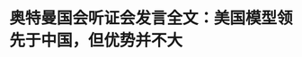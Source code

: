 <!DOCTYPE html>
<html lang="zh-CN">

<head>
    
<title>奥特曼国会听证会发言全文：美国模型领先于中国，但优势并不大_腾讯新闻</title>
<meta name="keywords" content="AI大模型,chatgpt,奥特曼,山姆·奥特曼,openai,美国,美国_科技,中国,美国_军事,听证会">
<meta name="description" content="划重点：       1、奥特曼认为AI将改变社会，推动新的工作岗位的诞生，并强调AI能够提升工作效率，创造更多价值。      2、奥特曼认为，尽管ChatGPT在某些场景下能提供更好的搜索体验，....">
<meta name="author" content="腾讯网">
<meta name="copyright" content="Copyright 1998 - 2025 Tencent. All Rights Reserved">
<meta property="og:type" content="news" />

<meta property="og:title" content="奥特曼国会听证会发言全文：美国模型领先于中国，但优势并不大_腾讯新闻" />
<meta property="og:description" content="划重点：       1、奥特曼认为AI将改变社会，推动新的工作岗位的诞生，并强调AI能够提升工作效率，创造更多价值。      2、奥特曼认为，尽管ChatGPT在某些场景下能提供更好的搜索体验，...." />
<meta property="og:url" content="https://news.qq.com/rain/a/20250510A03LOA00" />
<meta property="og:image" content="https://inews.gtimg.com/news_ls/OUSA6Dxed_VMwebzccggz5wsqMf6yg769koYv7qWyB9G8AA_640330/0" />
<meta property="article:author" content="腾讯科技" />
<meta property="article:published_time" content="2025-05-10 11:45:06" />
<meta property="category" content="tech" />

<meta name="baidu-site-verification" content="jJeIJ5X7pP" />
    <meta charset="utf-8" />
<meta http-equiv="X-UA-Compatible" content="IE=Edge" />
<meta name="viewport" content="width=device-width, initial-scale=1, shrink-to-fit=no" />
<link rel="dns-prefetch" href="mat1.gtimg.com">
<link rel="dns-prefetch" href="i.news.qq.com">
<link rel="shortcut icon" href="https://mat1.gtimg.com/qqcdn/qqindex2021/favicon.ico">
<script nomodule="true" src="https://mat1.gtimg.com/qqcdn/qqindex2021/common-static/20240515201444/core3-37-1.min.js"></script>
<script>
  try {
    if (!window.IntersectionObserver) {
      var observerScript = document.createElement('script');
      observerScript.src = "https://mat1.gtimg.com/qqcdn/qqindex2021/common-static/20241024141058/intersection-observer-polyfill.js";
      document.head.appendChild(observerScript);
    }
  } catch (error) {}
</script>

<script>
  try {
    if (!Element.prototype.scrollTo) {
      var scrollScript = document.createElement('script');
      scrollScript.src = "https://mat1.gtimg.com/qqcdn/qqindex2021/common-static/20241025153001/scroll-behavior-polyfill.js";
      document.head.appendChild(scrollScript);
    }
  } catch (error) {}
</script>
<script>
  try {
    if ('scrollRestoration' in window.history) {
      window.history.scrollRestoration = 'manual';
    }
    window.isPcClient = Boolean(window.electron) && (
      window.navigator.userAgent.indexOf('pc-client') > 0 ||
      window.navigator.userAgent.indexOf('TencentNews') > 0
    );
  } catch {}
</script>
<script>
  try {
    if (window.isPcClient) {
      var bodyStyle = document.createElement('style');
      bodyStyle.innerText = 'body{ zoom: 0.95 }';
      document.head.appendChild(bodyStyle);
    }
  } catch {}
</script>
<script>
  window.DATA = {"url":"https://view.inews.qq.com/a/20250510A03LOA00","article_id":"20250510A03LOA00","article_type":"0","title":"奥特曼国会听证会发言全文：美国模型领先于中国，但优势并不大","desc":"划重点：       1、奥特曼认为AI将改变社会，推动新的工作岗位的诞生，并强调AI能够提升工作效率，创造更多价值。      2、奥特曼认为，尽管ChatGPT在某些场景下能提供更好的搜索体验，....","iNewsRecommendLevel":1,"abstract":"划重点：       1、奥特曼认为AI将改变社会，推动新的工作岗位的诞生，并强调AI能够提升工作效率，创造更多价值。      2、奥特曼认为，尽管ChatGPT在某些场景下能提供更好的搜索体验，....","catalog1":"tech","ad_channel_sign":"tech","introduction":"","media":"腾讯科技","media_id":"5540552","pubtime":"2025-05-10 11:45:06","comment_id":"8410738311","political":0,"cmsId":"20250510A03LOA00","cms_id":"20250510A03LOA00","closeAllAd":0,"closeAllFavorite":false,"originContent":{"directory":{"ai_list":[{"desc":"奥特曼认为AI将改变社会并提升工作效率","link":"AIPOS_0"},{"desc":"谷歌仍是强大竞争者难以被取代","link":"AIPOS_1"},{"desc":"DeepSeek尚未威胁美国同类产品地位","link":"AIPOS_2"},{"desc":"支持“赢得扩散”而非“阻止扩散”","link":"AIPOS_3"},{"desc":"加强防护和公众教育应对AI滥用","link":"AIPOS_4"},{"desc":"支持设立统一联邦监管框架","link":"AIPOS_5"},{"desc":"需加速升级基础设施保持优势","link":"AIPOS_6"}],"enable":2,"list":null},"text":"\u003cdiv class=\"rich_media_content\"\u003e\u003cp\u003e\u003cstrong\u003e划重点：\u003c/strong\u003e\u003c/p\u003e\u003cdiv class=\"qqnews_sign_emphasis\"\u003e\u003col classname=\"ex-list\" data-ex-list=\"ol\" data-list-style-type=\"decimal\" style=\"--ol-list-style-type: decimal\"\u003e\u003cli\u003e\u003cp\u003e\u003c!--AIPOS_0--\u003e奥特曼认为AI将改变社会，推动新的工作岗位的诞生，并强调AI能够提升工作效率，创造更多价值。\u003c/p\u003e\u003c/li\u003e\u003cli\u003e\u003cp\u003e\u003c!--AIPOS_1--\u003e奥特曼认为，尽管ChatGPT在某些场景下能提供更好的搜索体验，但谷歌依然是强大的竞争者，拥有完善的基础设施和稳固的商业模式，难以被完全取代。\u003c/p\u003e\u003c/li\u003e\u003cli\u003e\u003cp\u003e\u003c!--AIPOS_2--\u003e奥特曼认为\u003c!--VERTICAL_CARD_BEGIN_0--\u003eDeepSeek\u003c!--VERTICAL_CARD_END_0--\u003e在AI领域的突破具有潜力，但目前尚未威胁到美国同类产品的主导地位。\u003c/p\u003e\u003c/li\u003e\u003cli\u003e\u003cp\u003e\u003c!--AIPOS_3--\u003e奥特曼支持“赢得扩散”的思维方式，而非“阻止扩散”，并认为应在全球范围内推动美国产品的广泛使用，同时确保关键技术仍在美国掌控。\u003c/p\u003e\u003c/li\u003e\u003cli\u003e\u003cp\u003e \u003c!--AIPOS_4--\u003e对于AI生成内容的滥用，奥特曼提出需要加强防护措施，并进行公众教育，让用户识别AI生成内容的风险。\u003c/p\u003e\u003c/li\u003e\u003cli\u003e\u003cp\u003e \u003c!--AIPOS_5--\u003e奥特曼支持设立一个统一的联邦监管框架，简化法规，确保AI开发者和部署者能够在公平竞争的环境中发展。\u003c/p\u003e\u003c/li\u003e\u003c/ol\u003e\u003c/div\u003e\u003cp\u003e \u003c!--IMG_0--\u003e\u003c/p\u003e\u003cp\u003e5月10日消息，当地时间周四，美国参议院下属商务委员会举行听证会，邀请了OpenAI首席执行官山姆·奥特曼等知名人工智能企业高管出席。\u003c/p\u003e\u003cp\u003e\u003c!--AIPOS_6--\u003e在回答参议员们的提问时，奥特曼表示，尽管目前美国在人工智能领域处于领先地位，但要保持对中国的技术优势，必须加速升级基础设施，并放宽人工智能芯片出口管制。\u003c/p\u003e\u003cp\u003e此次听证会召开之际，恰逢中国初创公司DeepSeek推出其性价比极高的人工智能模型V3，这震惊了业界，而华为也发布了先进的人工智能芯片。\u003c/p\u003e\u003cp\u003e\u003cstrong\u003e以下是奥特曼在听证会上的发言以及问答内容：\u003c/strong\u003e\u003c/p\u003e\u003cp\u003e\u003cstrong\u003e奥特曼的开场发言：\u003c/strong\u003e\u003c/p\u003e\u003cp\u003e大约两年前，我曾来过这里，那时ChatGPT刚刚发布，人们对这项技术充满好奇，但对于它将带来怎样的改变仍然不确定。如今，OpenAI已经取得了显著的进展。ChatGPT每周活跃用户超过5亿，SimilarWeb数据显示它已成为全球访问量排名第五的网站，发展速度惊人。\u003c/p\u003e\u003cp\u003e但最重要的突破体现在实际应用上：科学家们反馈称，ChatGPT帮助他们的工作效率提高了2-3倍，普通用户获得了前所未有的医疗咨询和学习体验。AI不再是遥不可及的未来幻想，而是真正改变了数亿人生活的现实工具。我们为能引领这场变革而感到自豪，并相信AI的影响力至少会与互联网革命相当，甚至可能更为深远。\u003c/p\u003e\u003cp\u003e为了实现这一愿景，基础设施投资至关重要。我认为，未来十年将是智能技术和能源发展的双重爆发期，我们必须确保美国在这两个领域继续保持领先。我最近参观了位于得克萨斯州阿比林的全球最大AI训练基地，看到建设进展令人振奋。我们需要更多类似的设施，来构建完整的AI产业链——从能源供应、芯片制造到数据中心建设，只有夯实这些基础，才能持续引领创新浪潮，并在这场技术革命中掌握主动权。\u003c/p\u003e\u003cp\u003e \u003c!--IMG_1--\u003e\u003c/p\u003e\u003cp\u003e\u003cstrong\u003e以下为问答环节：\u003c/strong\u003e\u003c/p\u003e\u003cp\u003e\u003cstrong\u003e问：\u003c/strong\u003e我们如何鼓励创新者在美国进行投资，确保我们赢得AI竞赛？\u003c/p\u003e\u003cp\u003e\u003cstrong\u003e奥特曼：\u003c/strong\u003e 我们在今年1月宣布了“星际之门”（Project Stargate）计划——这是一个总额高达5000亿美元的美国\u003c!--SECURE_LINK_BEGIN_0--\u003e基础设施\u003c!--SECURE_LINK_END_0--\u003e投资项目，目前已经顺利启动。我昨天刚刚访问了得克萨斯州阿比林，那是该项目的第一个建设地点，现场的情况令人振奋。我们需要更多这样的项目。\u003c/p\u003e\u003cp\u003e我们需要在整个供应链的建设方面确保有明确的方向，比如建设数据中心、获得电力许可等。我们希望将芯片制造、网络设备制造、服务器机架制造等产业带回美国本土。\u003c/p\u003e\u003cp\u003e我认为，世界各地都希望在美国进行投资，确实也有大量的全球资本正在流向美国，支持相关领域的建设。同时，我们也希望其他国家能够使用我们的技术、我们的模型，融入我们的技术生态，围绕美国技术进行合作与扩展——这点至关重要。\u003c/p\u003e\u003cp\u003e此外，我们还需要确保全球顶尖的研究人员能够顺利来到美国工作，并且顺利实现这一目标。\u003c/p\u003e\u003cp\u003e另外，我们还需要确保像\u003c!--SECURE_LINK_BEGIN_1--\u003eOpenAI\u003c!--SECURE_LINK_END_1--\u003e这样的公司在法律上有明确的运营框架。当然，规则是必要的，我们确实需要设置一些保护措施，毕竟这是项深远影响的技术。但我们也必须保持全球竞争力，必须有能力进行模型训练，明确我们如何提供服务、遵守哪些规则，这些“规则”必须清晰明确。\u003c/p\u003e\u003cp\u003e我认为，我们应该借鉴互联网发展时期的监管方式，那种方式极大地促进了美国的繁荣。我们现在需要再次复制那样的成功。\u003c/p\u003e\u003cp\u003e\u003cstrong\u003e问：\u003c/strong\u003e我想你应该也不希望自己的孩子最好的朋友是个AI机器人吧，那么我们该如何保护儿童？\u003c/p\u003e\u003cp\u003e\u003cstrong\u003e奥特曼：\u003c/strong\u003e我们试图从上一代技术的发展中吸取教训。人类的进步往往是这样的：犯错，然后在下一次做得更好。我们在内部常说的一句话是，我们希望把成年用户当作成年人来看待，给予他们更大的使用自由和灵活性。但对于儿童，就必须有更高层次的保护。这意味着有些服务功能可能无法满足他们的需求。\u003c/p\u003e\u003cp\u003e目前，这项技术仍处于早期阶段，有时人们会说：“你们的规则太严格了。”但问题是，我们现在还无法做到完美地区分用户的年龄。如果我们能够明确区分谁是成年人、谁是儿童，那我们就可以对成年人放宽限制，而对儿童实行更严格的规则。\u003c/p\u003e\u003cp\u003e\u003cstrong\u003e问：\u003c/strong\u003e在这场AI竞赛中，美国和中国谁更领先？如果答案是美国，那么中国与我们的差距有多大？我们又该如何确保这个领先地位仍然属于美国、并最终由美国赢得这场竞赛？\u003c/p\u003e\u003cp\u003e\u003cstrong\u003e奥特曼： \u003c/strong\u003e我们认为，目前美国的模型——包括我们OpenAI、谷歌以及其他公司的模型——是世界上最先进的。但我们领先的幅度其实并不大，很难精确衡量时间上的领先程度。\u003c/p\u003e\u003cp\u003e我认为，要想继续保持这一领先地位，以及与之而来的全球影响力，还有全世界使用美国技术产品与服务所带来的各种巨大利益，就需要我们继续做好几件关键的事情，包括赢得基础设施建设的竞争，实施合理但不会拖慢进度的监管政策，以及继续保持我们在全球独一无二的创新和创业精神。这些其实并不是什么高深的事情，只要我们继续坚持那些长久以来奏效的方法，不犯低级错误，就能守住这场竞赛的主动权。\u003c!--MID_AD_0--\u003e\u003c!--EOP_0--\u003e\u003c/p\u003e\u003c!--MID_ARTICLE_AD_0--\u003e\u003c!--PARAGRAPH_0--\u003e\u003cp\u003e\u003cstrong\u003e问：\u003c/strong\u003e如果美国走上类似欧盟的道路，建立一个过于严格的审批监管过程，这对赢得AI竞争会有多大危害？\u003c/p\u003e\u003cp\u003e\u003cstrong\u003e奥特曼： \u003c/strong\u003e我认为这将是灾难性的。更具体地说，AI系统的成功依赖三个关键要素：计算能力——所有我们讨论的基础设施；算法——我们在这方面做的研究；以及数据。如果缺少其中任何一个，我们就无法在AI模型的构建上取得成功。\u003c/p\u003e\u003cp\u003e美国在全球\u003c!--SECURE_LINK_BEGIN_2--\u003e人工智能\u003c!--SECURE_LINK_END_2--\u003e领域的影响力来源于拥有世界上最受欢迎的技术，世界各地的人们都在使用iPhone、谷歌和微软的产品，我们的影响力正是通过这些产品体现出来的。我们不希望这种影响力停止。\u003c/p\u003e\u003cp\u003e因此，任何在这些领域制约我们的制度都可能导致失败。如果我们设立了关于数据训练的规则，而这些规则与全球其他地方的竞争力相差太远，那么局面可能会崩溃。如果我们无法建设所需的基础设施，尤其是如果我们无法在本国制造芯片，规则将会失败。如果我们无法制造出市场上人们真正想要的产品，其他没有受到同样约束的公司就会占据市场，生产出更好的产品。因此，我对过早设定标准感到担忧。\u003c/p\u003e\u003cp\u003e我完全同意业内某些专家的立场，一旦行业确定了应有的标准，政府部门将其采纳并使其更加正式是完全可以的。但我认为，行业正迅速朝着找出正确协议和标准的方向发展，我们需要有空间进行创新并快速行动。\u003c/p\u003e\u003cp\u003e\u003cstrong\u003e问：\u003c/strong\u003e你是说目前自我监管已经足够了吗？\u003c/p\u003e\u003cp\u003e\u003cstrong\u003e奥特曼： \u003c/strong\u003e不，我认为适当的监管是必要的。但随着对现实运作机制的深入了解，我越发担忧监管过度可能引发的严重后果。但人们想要使用的产品通常是安全的。比如，当你坐飞机时，你通常不会亲自去做安全检查，你希望能够信任这架飞机是经过严格检查的，虽然现在可能不太适合用飞机作为例子，但我想表达的是，你基本上是希望能信任这些系统。\u003c/p\u003e\u003cp\u003e\u003cstrong\u003e问：\u003c/strong\u003e谈到政府服务，我想请你描述AI如何解决那些我们已习以为常的痛点。在我看来，公众对政府最大的不满源于数据壁垒，明明存在却无法获取的信息。\u003c/p\u003e\u003cp\u003e\u003cstrong\u003e奥特曼： \u003c/strong\u003e我可以想象这样一个未来：美国政府提供一项由人工智能驱动的服务平台，使人们能够非常轻松地使用所有政府服务。你可以获得优质的医疗、教育服务。你口袋里就有一个AI助手，如果你遇到健康问题，它可以立刻给出答案；如果你需要申诉某个政府流程、报税，或者其他事务，只需一键即可完成。你的AI助手与美国政府服务完全整合，让生活变得简单。\u003c/p\u003e\u003cp\u003e\u003cstrong\u003e问：\u003c/strong\u003eDeepSeek等中国开源模型可能会对发展中经济体中AI应用开发者产生巨大吸引力。那么，美国在开源或闭源AI模型中的领导地位究竟有多重要？\u003c/p\u003e\u003cp\u003e\u003cstrong\u003e奥特曼： \u003c/strong\u003e我认为在两者中都保持领导地位非常重要。我们意识到，OpenAI 在这方面可以做得更多。因此，我们将在今年夏天发布一个我们认为领先的开源模型。我们希望开发者基于美国的技术栈进行开发。至于闭源模型，目前全球很多地方都在使用我们的技术，以及我们同行公司的技术。我认为我们在这方面的表现还不错。\u003c/p\u003e\u003cp\u003e\u003cstrong\u003e问：\u003c/strong\u003e联邦政策如何进一步支持在美国本土发展 AI 生态系统？\u003c/p\u003e\u003cp\u003e\u003cstrong\u003e奥特曼：\u003c/strong\u003e 其中一个非常关键的问题是能源。能源对未来发展的重要性怎么强调都不为过。最终，芯片和网络设备将由机器人制造，效率会越来越高，成本越来越低。但电子就是电子，AI的智能成本最终将趋近于能源成本，其发展规模将受限于能源供给。就美国的长期战略投资而言，我想不出比能源更重要的领域了。当然，芯片等基础设施也很重要，但能源才是根本所在。\u003c/p\u003e\u003cp\u003e\u003cstrong\u003e问：\u003c/strong\u003e如果其他国家在美国技术栈的基础设施层面上建立系统，这是否就更有可能让他们的消费者最终使用我们的产品和应用？ \u003c/p\u003e\u003cp\u003e\u003cstrong\u003e奥特曼：\u003c/strong\u003e 这确实会让他们更有可能使用我们的产品，但我还想补充一点：如果某国使用的是我们不信任的技术栈来训练模型，我们完全无法预料它会做出什么样的事情，也无法知道可能存在什么样的后门，或者会出现什么样的数据污染问题。我认为，AI 技术栈将越来越成为一个从芯片到终端产品联合设计的完整系统，中间有许多层级。试图将这些部分拆分开并不可行，也不应当成为目标。\u003c/p\u003e\u003cp\u003e我们需要认识到，美国之所以能够在全球产生巨大影响力，很大程度上是因为像 iPhone 这样的设备和谷歌这样的搜索引擎，成为全球用户最喜爱的选择。我们可能谈得较少的是，人们使用美国开发的芯片和基础设施，其实对我们来说并不亚于终端产品的意义。我们应该致力于让尽可能多的国家和地区采用完整的美国技术栈。\u003c/p\u003e\u003cp\u003e\u003cstrong\u003e问：\u003c/strong\u003e当我们谈到对模型的投资以及构建等方面时，我们在 AI 应用和工具的开发上做得怎么样？这些产品并不只是基础模型，而是能够真正嵌入人们日常生活的工具。你觉得我们是否投入了足够的精力？\u003c/p\u003e\u003cp\u003e\u003cstrong\u003e奥特曼：\u003c/strong\u003e ChatGPT 是目前全球范围内最被广泛采用的 AI 服务，不仅在美国，在全球也是遥遥领先。我们为此感到自豪，也将持续努力推进。还有很多其他美国公司也在构建极具影响力的产品与服务，这些服务同样正在被全球广泛采用。这正是美国最擅长的事情。\u003c/p\u003e\u003cp\u003e\u003cstrong\u003e问：\u003c/strong\u003e人们常常将美国和欧洲的监管环境进行对比。那么，在欧洲到底出现了哪些问题，我们可以从中吸取什么教训？\u003c/p\u003e\u003cp\u003e\u003cstrong\u003e奥特曼： \u003c/strong\u003e以产品发布为例，每当推出新功能或重大模型更新时，我们内部已经形成一个小笑话——我们会说，“这是一个非常棒的新产品，但在欧盟以及其他部分国家无法使用”，因为他们的审批流程非常冗长。即便完全安全可靠的产品，在某些监管体制下也无法提供服务。如果你想在这个新世界中保持竞争力，而你所在的国家用户总是比其他国家晚几个月才能使用新技术，那对用户来说就是一种损失。\u003c/p\u003e\u003cp\u003e\u003cstrong\u003e问：\u003c/strong\u003e你提到了 AI 技术栈未来可能变得更加垂直整合，那么这会如何发展？因为目前的普遍估计是，在大语言模型方面，中国可能落后两到六个月；但在芯片方面，我们的领先优势可能有几年之久。如果我们正朝着垂直整合的方向发展，这是否会扩大美国的领先优势？还是会反而使中国更容易追赶？\u003c/p\u003e\u003cp\u003e\u003cstrong\u003e奥特曼： \u003c/strong\u003e我认为有很多因素可以增强美国的领先地位。全世界都会制造出优秀的芯片，也会训练出优秀的模型，但如果美国公司能在最终产品层面胜出，并且从真实用户将这些产品用于日常生活中最困难的任务中获取正反馈，并据此持续改进，那么这种优势是特别的，仅靠做好芯片和模型是无法轻易赶超的。这需要在芯片、算法、基础设施和数据等全要素持续发力。当前美国正通过这种复合增长效应建立独特优势。\u003c/p\u003e\u003cp\u003e\u003cstrong\u003e问：\u003c/strong\u003e像“星际之门”这样的项目也带来了挑战，其中之一是对能源的需求。如何保护普通用户不被影响？\u003c/p\u003e\u003cp\u003e\u003cstrong\u003e奥特曼： \u003c/strong\u003e我认为最好的方式就是增加供应，建立更多的发电能力。如果你能让建设新的发电项目在合理利润下变得容易，市场自然会去做。这不仅不会因为 AI 的负载而推高电价，反而有可能降低整体电价。我们已经多次强调能源对 AI 的重要性，但能源对生活质量的提升同样至关重要。\u003c/p\u003e\u003cp\u003e历史上，每当能源成本下降，生活质量也会随之提高。因此，降低能源成本的意义非常重大。从短期来看，这可能意味着更多天然气的使用，虽然在某些场景下太阳能也能提供帮助。从中期来看，我希望能够依赖先进核能——包括裂变和聚变技术。总之，能源和 AI 是两场同步的革命，一个负责产生新想法，另一个则让这些想法在现实世界中得以实现。它们都是推动繁荣的“限制因素”，因此我们应该大力增加能源供给。\u003c!--MID_AD_1--\u003e\u003c!--EOP_1--\u003e\u003c/p\u003e\u003c!--MID_ARTICLE_AD_1--\u003e\u003c!--PARAGRAPH_1--\u003e\u003cp\u003e\u003cstrong\u003e问: \u003c/strong\u003e你们决定申请成为公益公司（PBC），做出这个决定的原因是什么？有哪些考虑因素影响了转型的时机？\u003c/p\u003e\u003cp\u003e\u003cstrong\u003e奥特曼： \u003c/strong\u003e我认为这件事在媒体上有很多误解，所以在这里澄清是个很好的机会。我们从来没有计划将非营利组织转变成其他形式，非营利组织始终会保持其非营利性质。而且我们从一开始就计划设立一个 PBC。关于是否是 PBC 董事会会以某种方式控制非营利组织，或者我们资本结构如何运作，一直有很多讨论，其中大部分在媒体上是误解的。\u003c/p\u003e\u003cp\u003e我们的计划始终是拥有一个强大的非营利组织，我们希望我们的非营利组织有朝一日能够成为全球资源最丰富的非营利组织之一，同时拥有一个具有相同使命的 PBC，使我们能够筹集所需的资金，提供人们希望使用的高质量、高可用性的工具和服务，同时仍然坚持我们的使命。\u003c/p\u003e\u003cp\u003e我们与许多利益相关者、律师和监管机构进行了大量富有成效的讨论，来确定最佳的实施方式，虽然这花费的时间比我们预期的要长，但现在我们有了一个提案，大家对此表示非常兴奋，我们正在努力推进。\u003c/p\u003e\u003cp\u003e\u003cstrong\u003e问：\u003c/strong\u003e你认为我们如何能在保护隐私的同时，让消费者对自己数据的使用有更多控制，同时又不影响AI系统的效用？\u003c/p\u003e\u003cp\u003e\u003cstrong\u003e奥特曼： \u003c/strong\u003e我们在公司内部已经建立了很多标准的隐私控制措施，但有一个新领域我希望引起关注——人们现在与AI系统分享的信息，比过去任何技术都要多得多。AI的最大效用来自于它们能够根据个人数据提供高度个性化的服务。虽然这是一种积极的现象，但AI能够如此深入地了解用户的生活，带来了新的隐私挑战。我们需要找到一种平衡，既能保障隐私，又能保持AI的高效个性化。我认为，如何在确保隐私的同时让AI系统保持效用，如何确保不同系统之间只共享必要的信息，而非个人隐私，将成为未来AI发展的一个重要议题。我相信这是一个值得深入思考并采取行动的领域。\u003c!--MID_AD_2--\u003e\u003c!--EOP_2--\u003e\u003c/p\u003e\u003c!--MID_ARTICLE_AD_2--\u003e\u003c!--PARAGRAPH_2--\u003e\u003cp\u003e\u003cstrong\u003e问：\u003c/strong\u003e在美国如果采用一个拼凑的监管框架，可能会给我们的竞争力带来什么样的影响？\u003c/p\u003e\u003cp\u003e\u003cstrong\u003e奥特曼：\u003c/strong\u003e 我认为情况会非常糟糕。很难想象我们如何应对50个不同的监管框架。许多州已经提出了数十个不同的法案，其中一些可能会通过。这将拖慢我们的进展，而在这个时刻，没人希望我们放慢脚步。我们需要一个统一的联邦框架，既简洁又易于理解，让我们能够以这个时代所需的速度前进。如果每个州都有不同的做法，这将变得非常繁重，并且会大大削弱我们做必要事情的能力。\u003c/p\u003e\u003cp\u003e\u003cstrong\u003e问：\u003c/strong\u003e你认为美国政府需要提供哪些关键支持，帮助我们保持在AI领域的领先地位？\u003c/p\u003e\u003cp\u003e\u003cstrong\u003e奥特曼： \u003c/strong\u003e我们之前讨论过基础设施的问题，但我认为我们不能低估这方面的重要性。能够在美国拥有完整的供应链或尽可能多的部分，至关重要。以往的技术革命也与基础设施和供应链相关，但AI所需的资源规模是前所未有的。\u003c/p\u003e\u003cp\u003e像我们在美国做的“星际之门”项目，像将芯片制造（尤其是芯片设计）带回美国，快速办理许可等，这些项目都非常重要。如果我们没有做到这一点，我认为我们做的其他任何事情都无法帮助我们保持竞争力。\u003c/p\u003e\u003cp\u003e在模型创建方面，我们需要确保在训练能力方面有明确的政策，确保我们能在全球范围内公平竞争。此外，能够将全球最优秀的人才吸引到美国，尤其是吸引更多国际顶尖的研究人员，来这里改进模型，也同样重要。这些是确保我们保持AI领先地位的关键做法。\u003c/p\u003e\u003cp\u003e\u003cstrong\u003e问：\u003c/strong\u003e你提到有70%的工作岗位可能会被人工智能淘汰，并且你也意识到这可能带来的社会动荡。你认为行业领导者如何帮助减轻失业问题？\u003c/p\u003e\u003cp\u003e\u003cstrong\u003e奥特曼： \u003c/strong\u003e我认为这次的技术革命与以往不同，最大的区别在于它的发展速度。技术革命已经改变了就业和经济很多年，虽然一些工作消失了，但新的工作也在不断创造，许多工作变得更加高效，人们也能做更多的事情，创造更多的价值。我相信，随着时间的推移，社会可以适应这些变化。然而，这次变化的速度可能会比我们预期的更快。\u003c/p\u003e\u003cp\u003e最重要的事情之一就是尽早将工具交到人们手中。我们有一个原则叫做“迭代式部署”，希望人们能够逐步适应技术发展。从我们发布第一个产品到现在，已经有近五年时间，社会与技术共同进化，让强大的工具能够帮助更多人探索新的工作方式，创造新的价值，这是我们可以做的最好的事情。 \u003c/p\u003e\u003cp\u003e我们希望能够达到一个阶段，人工智能不仅不会取代工作，反而能够提升工作效率，让人们做一些以前无法想象的事情。就像100年前，某些工作是当时无法想象的。今天，程序员的工作发生了巨大变化，编写和交付代码的效率大大提高了，这并不意味着程序员失去了工作，而是他们的工作方式变得更高效。因此，我认为AI不仅是一个挑战，也是一个让生产力大幅提升的机会。\u003c/p\u003e\u003cp\u003e\u003cstrong\u003e问：\u003c/strong\u003e有些人对AI感到担忧，比如有人提到“奇点”，你能谈谈自己的看法吗？\u003c/p\u003e\u003cp\u003e\u003cstrong\u003e奥特曼： \u003c/strong\u003e我对技术进步的速度感到非常兴奋，同时也保持谨慎。我认为我们目前对这一进程的理解还远远不够，我个人对它的未来走向也感到迷茫。然而，我相信这可能是人类历史上最重大的一次技术革命之一，我很荣幸能够参与其中，并且对未来充满好奇。我们的世界将发生巨大的变化，尽管如此，我相信人类有着惊人的适应能力，许多现在看起来不可能的事情，会很快变成“新常态”。我们将学会利用这些工具来完成以前无法想象的任务。\u003c!--MID_AD_3--\u003e\u003c!--EOP_3--\u003e\u003c/p\u003e\u003c!--MID_ARTICLE_AD_3--\u003e\u003c!--PARAGRAPH_3--\u003e\u003cp\u003e这些工具的能力将远超我们的理解。有些人把这一转变称作“奇点”，也有称其为“加速时刻”或“爆发点”。无论名称如何，这标志着人类历史进入了一个新的时代。我认为我们能生活在这个时代是非常令人兴奋的，我们有机会将其转变成一件美好的事。但我们必须以谦卑和谨慎的态度来面对。\u003c/p\u003e\u003cp\u003e\u003cstrong\u003e问：\u003c/strong\u003e你如何看待AI技术被滥用的问题？\u003c/p\u003e\u003cp\u003e\u003cstrong\u003e奥特曼： \u003c/strong\u003e我们可以从多个角度来应对这个问题：一方面是生成内容的AI本身，另一方面是发布这些内容的平台，此外，还有内容删除机制，以及如何进行公众教育和建立系统性的防御机制。毫无疑问，这种滥用情况是不可避免的。我认为，开放源代码和开源模型总体来说是好事，我们应该继续推动它们，但这也意味着未来会有大量的“野生”模型存在，可以被用于不当的目的。\u003c/p\u003e\u003cp\u003e我们可以设立更多的防护措施，这一点非常重要。但我同样认为，公众教育同样至关重要。每次新技术到来时，总会伴随新的骗局。越早让人们意识到这一点，进行相关讨论和警觉性提升，效果就越好。\u003c/p\u003e\u003cp\u003e随着人们对AI生成内容的认识逐渐提升，他们也会在认知中建立起某种防御机制。然而，这仍然是一个很大的挑战。比如，如果你接到一个电话，听起来完全像是你认识的人，甚至是一个紧急寻求帮助的情境，或者看到一段深具情感色彩的视频，这些内容可能会深深触动我们。因此，我们不仅需要技术上的防范，更需要在社会层面建立起韧性，因为这种情况在未来肯定会出现。\u003c/p\u003e\u003cp\u003e\u003cstrong\u003e问：\u003c/strong\u003e你认为 ChatGPT 最让你感到惊讶的用途是什么？有哪些应用让你意想不到？\u003c/p\u003e\u003cp\u003e\u003cstrong\u003e奥特曼： \u003c/strong\u003e人们每天用 ChatGPT 数十亿次，使用方式非常有创意。对我个人而言，我最近刚迎来了一个新生儿，ChatGPT真的是完全改变了我照顾婴儿的方式。我实在不明白以前的人在没有 ChatGPT 的情况下怎么照顾婴儿的。它对我来说就像是救命稻草，提供了大量的建议和帮助，这让我非常惊讶。\u003c/p\u003e\u003cp\u003e\u003cstrong\u003e问：\u003c/strong\u003eChatGPT 是否会取代谷歌成为主流搜索引擎？\u003c/p\u003e\u003cp\u003e\u003cstrong\u003e奥特曼： \u003c/strong\u003e可能不会。尽管在某些场景下，像 ChatGPT 这样的服务可以提供更好的搜索体验，但谷歌依然是一个强大的竞争者，拥有庞大的 AI 团队、坚实的基础设施和稳固的商业模式。谷歌正在积极将 AI 技术整合到搜索引擎中，并已经取得了显著进展。因此，我认为它仍然在搜索引擎领域占据主导地位。\u003c/p\u003e\u003cp\u003e\u003cstrong\u003e问：\u003c/strong\u003e你如何看待DeepSeek的技术突破以及它在全球 AI 竞争格局中的意义？\u003c/p\u003e\u003cp\u003e\u003cstrong\u003e奥特曼：\u003c/strong\u003e DeepSeek 的出现并不算是重大事件，但它确实在某些方面表现出色。首先，它发布了一个质量不错的开源大模型；其次，它推出了一款消费级 AI 应用，这款应用一度超越 ChatGPT，成为全球下载量最高的 AI 应用。未来，像 DeepSeek 这样的公司会继续发布更强大的开源模型，预计将对 AI 领域产生更大的影响。然而，目前来看，DeepSeek 或其他非美国公司尚未威胁到 ChatGPT 或美国产品在全球的主导地位，真正的竞争威胁还未出现。\u003c!--MID_AD_4--\u003e\u003c!--EOP_4--\u003e\u003c/p\u003e\u003c!--MID_ARTICLE_AD_4--\u003e\u003c!--PARAGRAPH_4--\u003e\u003cp\u003e\u003cstrong\u003e问：\u003c/strong\u003e如果要制定新的规则来取代拜登时期推出的《AI扩散规则》，你们认为应该是什么样的？\u003c/p\u003e\u003cp\u003e\u003cstrong\u003e奥特曼：\u003c/strong\u003e 我同意设立一些限制，但我认为我们的思维应该是“赢得扩散”而不是“阻止扩散”，这个方向是对的。这并不意味着没有防护措施。OpenAI 的计划仍然是将最先进的模型训练和核心研究保留在美国，并在美国建设最强大的数据中心。不过，我们确实希望与全球合作伙伴共同建设推理中心。\u003c/p\u003e\u003cp\u003e我认为这种全球合作会带来好处，关键是影响力来自全球用户采用美国产品与服务。从技术链的上游到下游，这种影响力是显而易见的。比如，他们使用的是 ChatGPT，而不是 DeepSeek；他们使用美国的芯片、美国的数据中心技术以及微软提供的服务。但同时，最关键的部分——模型的创建工作，依然应该保留在美国。\u003c/p\u003e\u003cp\u003e\u003cstrong\u003e问：\u003c/strong\u003e你是否支持一个为期十年的“学习期”，在此期间美国各州不得出台全面的人工智能法规？或者，是否支持某种形式的联邦优先权，以为人工智能的开发者和部署者创造一个公平竞争的环境？\u003c/p\u003e\u003cp\u003e\u003cstrong\u003e奥特曼： \u003c/strong\u003e我不太确定“十年学习期”具体意味着什么，但我认为，如果能够有一个统一的联邦层面监管框架，强调轻度监管并为所有参与者提供公平竞争的环境，那将是非常好的事情。（文/腾讯科技特约编译 金鹿）\u003c/p\u003e\u003cdiv powered-by=\"qqnews_ex-editor\"\u003e\u003c/div\u003e\u003cstyle\u003e.rich_media_content{--news-tabel-th-night-color: #444444;--news-font-day-color: #333;--news-font-night-color: #d9d9d9;--news-bottom-distance: 22px}.rich_media_content p:not([data-exeditor-arbitrary-box=image-box]){letter-spacing:.5px;line-height:30px;margin-bottom:var(--news-bottom-distance);word-wrap:break-word}.rich_media_content{color:var(--news-font-day-color);font-size:18px}@media(prefers-color-scheme:dark){body:not([data-weui-theme=light]):not([dark-mode-disable=true]) .rich_media_content p:not([data-exeditor-arbitrary-box=image-box]){letter-spacing:.5px;line-height:30px;margin-bottom:var(--news-bottom-distance);word-wrap:break-word}body:not([data-weui-theme=light]):not([dark-mode-disable=true]) .rich_media_content{color:var(--news-font-night-color)}}.data_color_scheme_dark .rich_media_content p:not([data-exeditor-arbitrary-box=image-box]){letter-spacing:.5px;line-height:30px;margin-bottom:var(--news-bottom-distance);word-wrap:break-word}.data_color_scheme_dark .rich_media_content{color:var(--news-font-night-color)}.data_color_scheme_dark .rich_media_content{font-size:18px}.rich_media_content p[data-exeditor-arbitrary-box=image-box]{margin-bottom:11px}.rich_media_content\u003ediv:not(.qnt-video),.rich_media_content\u003esection{margin-bottom:var(--news-bottom-distance)}.rich_media_content hr{margin-bottom:var(--news-bottom-distance)}.rich_media_content .link_list{margin:0;margin-top:20px;min-height:0!important}.rich_media_content blockquote{background:#f9f9f9;border-left:6px solid #ccc;margin:1.5em 10px;padding:.5em 10px}.rich_media_content blockquote p{margin-bottom:0!important}.data_color_scheme_dark .rich_media_content blockquote{background:#323232}@media(prefers-color-scheme:dark){body:not([data-weui-theme=light]):not([dark-mode-disable=true]) .rich_media_content blockquote{background:#323232}}.rich_media_content ol[data-ex-list]{--ol-start: 1;--ol-list-style-type: decimal;list-style-type:none;counter-reset:olCounter calc(var(--ol-start,1) - 1);position:relative}.rich_media_content ol[data-ex-list]\u003eli\u003e:first-child::before{content:counter(olCounter,var(--ol-list-style-type)) '. ';counter-increment:olCounter;font-variant-numeric:tabular-nums;display:inline-block}.rich_media_content ul[data-ex-list]{--ul-list-style-type: circle;list-style-type:none;position:relative}.rich_media_content ul[data-ex-list].nonUnicode-list-style-type\u003eli\u003e:first-child::before{content:var(--ul-list-style-type) ' ';font-variant-numeric:tabular-nums;display:inline-block;transform:scale(0.5)}.rich_media_content ul[data-ex-list].unicode-list-style-type\u003eli\u003e:first-child::before{content:var(--ul-list-style-type) ' ';font-variant-numeric:tabular-nums;display:inline-block;transform:scale(0.8)}.rich_media_content ol:not([data-ex-list]){padding-left:revert}.rich_media_content ul:not([data-ex-list]){padding-left:revert}.rich_media_content table{display:table;border-collapse:collapse;margin-bottom:var(--news-bottom-distance)}.rich_media_content table th,.rich_media_content table td{word-wrap:break-word;border:1px solid #ddd;white-space:nowrap;padding:2px 5px}.rich_media_content table th{font-weight:700;background-color:#f0f0f0;text-align:left}.rich_media_content table p{margin-bottom:0!important}.data_color_scheme_dark .rich_media_content table th{background:var(--news-tabel-th-night-color)}@media(prefers-color-scheme:dark){body:not([data-weui-theme=light]):not([dark-mode-disable=true]) .rich_media_content table th{background:var(--news-tabel-th-night-color)}}.rich_media_content .qqnews_image_desc,.rich_media_content p[type=om-image-desc]{line-height:20px!important;text-align:center!important;font-size:14px!important;color:#666!important}.rich_media_content div[data-exeditor-arbitrary-box=wrap]:not([data-exeditor-arbitrary-box-special-style]){max-width:100%}.rich_media_content .qqnews-content{--wmfont: 0;--wmcolor: transparent;font-size:var(--wmfont);color:var(--wmcolor);line-height:var(--wmfont)!important;margin-bottom:var(--wmfont)!important}.rich_media_content .qqnews_sign_emphasis{background:#f7f7f7}.rich_media_content .qqnews_sign_emphasis ol{word-wrap:break-word;border:none;color:#5c5c5c;line-height:28px;list-style:none;margin:14px 0 6px;padding:16px 15px 4px}.rich_media_content .qqnews_sign_emphasis p{margin-bottom:12px!important}.rich_media_content .qqnews_sign_emphasis ol\u003eli\u003ep{padding-left:30px}.rich_media_content .qqnews_sign_emphasis ol\u003eli{list-style:none}.rich_media_content .qqnews_sign_emphasis ol\u003eli\u003ep:first-child::before{margin-left:-30px;content:counter(olCounter,decimal) ''!important;counter-increment:olCounter!important;font-variant-numeric:tabular-nums!important;background:#37f;border-radius:2px;color:#fff;font-size:15px;font-style:normal;text-align:center;line-height:18px;width:18px;height:18px;margin-right:12px;position:relative;top:-1px}.data_color_scheme_dark .rich_media_content .qqnews_sign_emphasis{background:#262626}.data_color_scheme_dark .rich_media_content .qqnews_sign_emphasis ol\u003eli\u003ep{color:#a9a9a9}@media(prefers-color-scheme:dark){body:not([data-weui-theme=light]):not([dark-mode-disable=true]) .rich_media_content .qqnews_sign_emphasis{background:#262626}body:not([data-weui-theme=light]):not([dark-mode-disable=true]) .rich_media_content .qqnews_sign_emphasis ol\u003eli\u003ep{color:#a9a9a9}}.rich_media_content h1,.rich_media_content h2,.rich_media_content h3,.rich_media_content h4,.rich_media_content h5,.rich_media_content h6{margin-bottom:var(--news-bottom-distance);font-weight:700}.rich_media_content h1{font-size:20px}.rich_media_content h2,.rich_media_content h3{font-size:19px}.rich_media_content h4,.rich_media_content h5,.rich_media_content h6{font-size:18px}.rich_media_content li:empty{display:none}.rich_media_content ul,.rich_media_content ol{margin-bottom:var(--news-bottom-distance)}.rich_media_content div\u003ep:only-child{margin-bottom:0!important}.rich_media_content .cms-cke-widget-title-wrap p{margin-bottom:0!important}\u003c/style\u003e\u003c/div\u003e","version":"v2"},"originAttribute":{"IMG_0":{"bigOrigUrl":"https://inews.gtimg.com/news_bt/OqWQ-Jf7_x8h_WudJULpyikt-2jtMf21BkDwu88s2yse4AA/0","compressUrl":"https://inews.gtimg.com/news_bt/OqWQ-Jf7_x8h_WudJULpyikt-2jtMf21BkDwu88s2yse4AA/641","desc":"","fullPic":"1","height":344,"imgurl0":"https://inews.gtimg.com/news_bt/OqWQ-Jf7_x8h_WudJULpyikt-2jtMf21BkDwu88s2yse4AA/0","imgurl1000":"https://inews.gtimg.com/news_bt/OqWQ-Jf7_x8h_WudJULpyikt-2jtMf21BkDwu88s2yse4AA/1000","islong":0,"origUrl":"https://inews.gtimg.com/news_bt/OqWQ-Jf7_x8h_WudJULpyikt-2jtMf21BkDwu88s2yse4AA/641","size":453,"style":"display: inline-block; max-width: 100%; width: 1049px","thumb":"https://inews.gtimg.com/news_bt/OqWQ-Jf7_x8h_WudJULpyikt-2jtMf21BkDwu88s2yse4AA_181x181s/0","url":"https://inews.gtimg.com/news_bt/OqWQ-Jf7_x8h_WudJULpyikt-2jtMf21BkDwu88s2yse4AA/641","width":641},"IMG_1":{"bigOrigUrl":"https://inews.gtimg.com/news_bt/OjnBzRrA7BxFWkGSS3gcV14zS2AglswMSC_dLFuCZB9QsAA/0","compressUrl":"https://inews.gtimg.com/news_bt/OjnBzRrA7BxFWkGSS3gcV14zS2AglswMSC_dLFuCZB9QsAA/641","desc":"","fullPic":"1","height":370,"imgurl0":"https://inews.gtimg.com/news_bt/OjnBzRrA7BxFWkGSS3gcV14zS2AglswMSC_dLFuCZB9QsAA/0","imgurl1000":"https://inews.gtimg.com/news_bt/OjnBzRrA7BxFWkGSS3gcV14zS2AglswMSC_dLFuCZB9QsAA/1000","islong":0,"origUrl":"https://inews.gtimg.com/news_bt/OjnBzRrA7BxFWkGSS3gcV14zS2AglswMSC_dLFuCZB9QsAA/641","size":462,"style":"display: inline-block; max-width: 100%; width: 1013px","thumb":"https://inews.gtimg.com/news_bt/OjnBzRrA7BxFWkGSS3gcV14zS2AglswMSC_dLFuCZB9QsAA_181x181s/0","url":"https://inews.gtimg.com/news_bt/OjnBzRrA7BxFWkGSS3gcV14zS2AglswMSC_dLFuCZB9QsAA/641","width":641},"VERTICAL_CARD_BEGIN_0":{"a_version":"21_android_7.4.57","desc":"DeepSeek","detail_url":"qqnews://article_9528?act=ai_chat\u0026vertical_card_type=ai\u0026vertical_card_desc=DeepSeek\u0026a_version=21_android_7.4.57\u0026i_version=11.0_qqnews_7.4.70","i_version":"11.0_qqnews_7.4.70","previous_context":"诞生，并强调AI能够提升工作效率，创造更多价值。奥特曼认为，尽管ChatGPT在某些场景下能提供更好的搜索体验，但谷歌依然是强大的竞争者，拥有完善的基础设施和稳固的商业模式，难以被完全取代。奥特曼认为","subsequent_context":"在AI领域的突破具有潜力，但目前尚未威胁到美国同类产品的主导地位。奥特曼支持“赢得扩散”的思维方式，而非“阻止扩散”，并认为应在全球范围内推动美国产品的广泛使用，同时确保关键技术仍在美国掌控。 对于A","type":"ai","url":"qqnews://article_9528?act=ai_chat\u0026vertical_card_type=ai\u0026vertical_card_desc=DeepSeek\u0026jumpinfo=%7B%22scene%22%3A%22algo_scribe_words%22%2C%22sentence%22%3A%22DeepSeek%22%2C%22sentenceContext%22%3A%22%E8%AF%9E%E7%94%9F%EF%BC%8C%E5%B9%B6%E5%BC%BA%E8%B0%83AI%E8%83%BD%E5%A4%9F%E6%8F%90%E5%8D%87%E5%B7%A5%E4%BD%9C%E6%95%88%E7%8E%87%EF%BC%8C%E5%88%9B%E9%80%A0%E6%9B%B4%E5%A4%9A%E4%BB%B7%E5%80%BC%E3%80%82%E5%A5%A5%E7%89%B9%E6%9B%BC%E8%AE%A4%E4%B8%BA%EF%BC%8C%E5%B0%BD%E7%AE%A1ChatGPT%E5%9C%A8%E6%9F%90%E4%BA%9B%E5%9C%BA%E6%99%AF%E4%B8%8B%E8%83%BD%E6%8F%90%E4%BE%9B%E6%9B%B4%E5%A5%BD%E7%9A%84%E6%90%9C%E7%B4%A2%E4%BD%93%E9%AA%8C%EF%BC%8C%E4%BD%86%E8%B0%B7%E6%AD%8C%E4%BE%9D%E7%84%B6%E6%98%AF%E5%BC%BA%E5%A4%A7%E7%9A%84%E7%AB%9E%E4%BA%89%E8%80%85%EF%BC%8C%E6%8B%A5%E6%9C%89%E5%AE%8C%E5%96%84%E7%9A%84%E5%9F%BA%E7%A1%80%E8%AE%BE%E6%96%BD%E5%92%8C%E7%A8%B3%E5%9B%BA%E7%9A%84%E5%95%86%E4%B8%9A%E6%A8%A1%E5%BC%8F%EF%BC%8C%E9%9A%BE%E4%BB%A5%E8%A2%AB%E5%AE%8C%E5%85%A8%E5%8F%96%E4%BB%A3%E3%80%82%E5%A5%A5%E7%89%B9%E6%9B%BC%E8%AE%A4%E4%B8%BA%7BDeepSeek%7D%E5%9C%A8AI%E9%A2%86%E5%9F%9F%E7%9A%84%E7%AA%81%E7%A0%B4%E5%85%B7%E6%9C%89%E6%BD%9C%E5%8A%9B%EF%BC%8C%E4%BD%86%E7%9B%AE%E5%89%8D%E5%B0%9A%E6%9C%AA%E5%A8%81%E8%83%81%E5%88%B0%E7%BE%8E%E5%9B%BD%E5%90%8C%E7%B1%BB%E4%BA%A7%E5%93%81%E7%9A%84%E4%B8%BB%E5%AF%BC%E5%9C%B0%E4%BD%8D%E3%80%82%E5%A5%A5%E7%89%B9%E6%9B%BC%E6%94%AF%E6%8C%81%E2%80%9C%E8%B5%A2%E5%BE%97%E6%89%A9%E6%95%A3%E2%80%9D%E7%9A%84%E6%80%9D%E7%BB%B4%E6%96%B9%E5%BC%8F%EF%BC%8C%E8%80%8C%E9%9D%9E%E2%80%9C%E9%98%BB%E6%AD%A2%E6%89%A9%E6%95%A3%E2%80%9D%EF%BC%8C%E5%B9%B6%E8%AE%A4%E4%B8%BA%E5%BA%94%E5%9C%A8%E5%85%A8%E7%90%83%E8%8C%83%E5%9B%B4%E5%86%85%E6%8E%A8%E5%8A%A8%E7%BE%8E%E5%9B%BD%E4%BA%A7%E5%93%81%E7%9A%84%E5%B9%BF%E6%B3%9B%E4%BD%BF%E7%94%A8%EF%BC%8C%E5%90%8C%E6%97%B6%E7%A1%AE%E4%BF%9D%E5%85%B3%E9%94%AE%E6%8A%80%E6%9C%AF%E4%BB%8D%E5%9C%A8%E7%BE%8E%E5%9B%BD%E6%8E%8C%E6%8E%A7%E3%80%82+%E5%AF%B9%E4%BA%8EA%22%2C%22source%22%3A%22article_sharepage_scribewords%22%7D","urls":{"qqcom":{"pc_url":"qqnews://article_9528?act=ai_chat\u0026vertical_card_type=ai\u0026vertical_card_desc=DeepSeek\u0026jumpinfo=%7B%22scene%22%3A%22algo_scribe_words%22%2C%22sentence%22%3A%22DeepSeek%22%2C%22sentenceContext%22%3A%22%E8%AF%9E%E7%94%9F%EF%BC%8C%E5%B9%B6%E5%BC%BA%E8%B0%83AI%E8%83%BD%E5%A4%9F%E6%8F%90%E5%8D%87%E5%B7%A5%E4%BD%9C%E6%95%88%E7%8E%87%EF%BC%8C%E5%88%9B%E9%80%A0%E6%9B%B4%E5%A4%9A%E4%BB%B7%E5%80%BC%E3%80%82%E5%A5%A5%E7%89%B9%E6%9B%BC%E8%AE%A4%E4%B8%BA%EF%BC%8C%E5%B0%BD%E7%AE%A1ChatGPT%E5%9C%A8%E6%9F%90%E4%BA%9B%E5%9C%BA%E6%99%AF%E4%B8%8B%E8%83%BD%E6%8F%90%E4%BE%9B%E6%9B%B4%E5%A5%BD%E7%9A%84%E6%90%9C%E7%B4%A2%E4%BD%93%E9%AA%8C%EF%BC%8C%E4%BD%86%E8%B0%B7%E6%AD%8C%E4%BE%9D%E7%84%B6%E6%98%AF%E5%BC%BA%E5%A4%A7%E7%9A%84%E7%AB%9E%E4%BA%89%E8%80%85%EF%BC%8C%E6%8B%A5%E6%9C%89%E5%AE%8C%E5%96%84%E7%9A%84%E5%9F%BA%E7%A1%80%E8%AE%BE%E6%96%BD%E5%92%8C%E7%A8%B3%E5%9B%BA%E7%9A%84%E5%95%86%E4%B8%9A%E6%A8%A1%E5%BC%8F%EF%BC%8C%E9%9A%BE%E4%BB%A5%E8%A2%AB%E5%AE%8C%E5%85%A8%E5%8F%96%E4%BB%A3%E3%80%82%E5%A5%A5%E7%89%B9%E6%9B%BC%E8%AE%A4%E4%B8%BA%7BDeepSeek%7D%E5%9C%A8AI%E9%A2%86%E5%9F%9F%E7%9A%84%E7%AA%81%E7%A0%B4%E5%85%B7%E6%9C%89%E6%BD%9C%E5%8A%9B%EF%BC%8C%E4%BD%86%E7%9B%AE%E5%89%8D%E5%B0%9A%E6%9C%AA%E5%A8%81%E8%83%81%E5%88%B0%E7%BE%8E%E5%9B%BD%E5%90%8C%E7%B1%BB%E4%BA%A7%E5%93%81%E7%9A%84%E4%B8%BB%E5%AF%BC%E5%9C%B0%E4%BD%8D%E3%80%82%E5%A5%A5%E7%89%B9%E6%9B%BC%E6%94%AF%E6%8C%81%E2%80%9C%E8%B5%A2%E5%BE%97%E6%89%A9%E6%95%A3%E2%80%9D%E7%9A%84%E6%80%9D%E7%BB%B4%E6%96%B9%E5%BC%8F%EF%BC%8C%E8%80%8C%E9%9D%9E%E2%80%9C%E9%98%BB%E6%AD%A2%E6%89%A9%E6%95%A3%E2%80%9D%EF%BC%8C%E5%B9%B6%E8%AE%A4%E4%B8%BA%E5%BA%94%E5%9C%A8%E5%85%A8%E7%90%83%E8%8C%83%E5%9B%B4%E5%86%85%E6%8E%A8%E5%8A%A8%E7%BE%8E%E5%9B%BD%E4%BA%A7%E5%93%81%E7%9A%84%E5%B9%BF%E6%B3%9B%E4%BD%BF%E7%94%A8%EF%BC%8C%E5%90%8C%E6%97%B6%E7%A1%AE%E4%BF%9D%E5%85%B3%E9%94%AE%E6%8A%80%E6%9C%AF%E4%BB%8D%E5%9C%A8%E7%BE%8E%E5%9B%BD%E6%8E%8C%E6%8E%A7%E3%80%82+%E5%AF%B9%E4%BA%8EA%22%2C%22source%22%3A%22article_sharepage_scribewords%22%7D"},"web":{"h5_url":"qqnews://article_9528?act=ai_chat\u0026vertical_card_type=ai\u0026vertical_card_desc=DeepSeek\u0026jumpinfo=%7B%22scene%22%3A%22algo_scribe_words%22%2C%22sentence%22%3A%22DeepSeek%22%2C%22sentenceContext%22%3A%22%E8%AF%9E%E7%94%9F%EF%BC%8C%E5%B9%B6%E5%BC%BA%E8%B0%83AI%E8%83%BD%E5%A4%9F%E6%8F%90%E5%8D%87%E5%B7%A5%E4%BD%9C%E6%95%88%E7%8E%87%EF%BC%8C%E5%88%9B%E9%80%A0%E6%9B%B4%E5%A4%9A%E4%BB%B7%E5%80%BC%E3%80%82%E5%A5%A5%E7%89%B9%E6%9B%BC%E8%AE%A4%E4%B8%BA%EF%BC%8C%E5%B0%BD%E7%AE%A1ChatGPT%E5%9C%A8%E6%9F%90%E4%BA%9B%E5%9C%BA%E6%99%AF%E4%B8%8B%E8%83%BD%E6%8F%90%E4%BE%9B%E6%9B%B4%E5%A5%BD%E7%9A%84%E6%90%9C%E7%B4%A2%E4%BD%93%E9%AA%8C%EF%BC%8C%E4%BD%86%E8%B0%B7%E6%AD%8C%E4%BE%9D%E7%84%B6%E6%98%AF%E5%BC%BA%E5%A4%A7%E7%9A%84%E7%AB%9E%E4%BA%89%E8%80%85%EF%BC%8C%E6%8B%A5%E6%9C%89%E5%AE%8C%E5%96%84%E7%9A%84%E5%9F%BA%E7%A1%80%E8%AE%BE%E6%96%BD%E5%92%8C%E7%A8%B3%E5%9B%BA%E7%9A%84%E5%95%86%E4%B8%9A%E6%A8%A1%E5%BC%8F%EF%BC%8C%E9%9A%BE%E4%BB%A5%E8%A2%AB%E5%AE%8C%E5%85%A8%E5%8F%96%E4%BB%A3%E3%80%82%E5%A5%A5%E7%89%B9%E6%9B%BC%E8%AE%A4%E4%B8%BA%7BDeepSeek%7D%E5%9C%A8AI%E9%A2%86%E5%9F%9F%E7%9A%84%E7%AA%81%E7%A0%B4%E5%85%B7%E6%9C%89%E6%BD%9C%E5%8A%9B%EF%BC%8C%E4%BD%86%E7%9B%AE%E5%89%8D%E5%B0%9A%E6%9C%AA%E5%A8%81%E8%83%81%E5%88%B0%E7%BE%8E%E5%9B%BD%E5%90%8C%E7%B1%BB%E4%BA%A7%E5%93%81%E7%9A%84%E4%B8%BB%E5%AF%BC%E5%9C%B0%E4%BD%8D%E3%80%82%E5%A5%A5%E7%89%B9%E6%9B%BC%E6%94%AF%E6%8C%81%E2%80%9C%E8%B5%A2%E5%BE%97%E6%89%A9%E6%95%A3%E2%80%9D%E7%9A%84%E6%80%9D%E7%BB%B4%E6%96%B9%E5%BC%8F%EF%BC%8C%E8%80%8C%E9%9D%9E%E2%80%9C%E9%98%BB%E6%AD%A2%E6%89%A9%E6%95%A3%E2%80%9D%EF%BC%8C%E5%B9%B6%E8%AE%A4%E4%B8%BA%E5%BA%94%E5%9C%A8%E5%85%A8%E7%90%83%E8%8C%83%E5%9B%B4%E5%86%85%E6%8E%A8%E5%8A%A8%E7%BE%8E%E5%9B%BD%E4%BA%A7%E5%93%81%E7%9A%84%E5%B9%BF%E6%B3%9B%E4%BD%BF%E7%94%A8%EF%BC%8C%E5%90%8C%E6%97%B6%E7%A1%AE%E4%BF%9D%E5%85%B3%E9%94%AE%E6%8A%80%E6%9C%AF%E4%BB%8D%E5%9C%A8%E7%BE%8E%E5%9B%BD%E6%8E%8C%E6%8E%A7%E3%80%82+%E5%AF%B9%E4%BA%8EA%22%2C%22source%22%3A%22article_sharepage_scribewords%22%7D"}}},"VERTICAL_CARD_END_0":{"show_type":"6"}},"selfDeclare":{},"userAddress":"北京","card":{"chlid":"5540552","chlname":"腾讯科技","desc":"腾讯新闻旗下腾讯科技官方账号，在这里读懂科技！","icon":"http://inews.gtimg.com/newsapp_ls/0/14332262234_200200/0","msgEntry":1,"uin":"ec62f28de666888ab91bdc47fb314e166d","update_frequency":"0","vip_desc":"腾讯新闻科技频道官方账号","vip_icon_night":"https://inews.gtimg.com/newsapp_bt/0/1128171011183_4151/0","vip_place":"left","vip_type":"20006","vip_icon":"https://inews.gtimg.com/newsapp_bt/0/1128164013310_1586/0","vip_type_new":"20006","suid":"8QMZ3XxU64wZuTw=","liveInfo":{"roomID":"1440119508","roomStatus":"2","cms_id":"RLV2025032100431100","article_type":"102"},"cpLevel":1},"interationCount":{"like":0,"collect":1,"share":1},"payment_info":{"is_free_to_read":0,"need_pay":0,"pay_type":"","text_free_percent":0},"article_is_pay":false,"payment_column_info_v1":{"is_column_pay":false,"read_count_all":0},"tag_info_item":null,"contentWordsNum":8036,"extraProperty":{"FeedbackDetailDisableInsert":0,"zanSkinType":""},"relateWelfare":{},"aiSwitch":true,"isOversize":false,"videoArr":[]};
</script>
<script>
  window.channelInfo = {"channelConfig":{"channelNav":[{"_auto_id":"1","active_alien_img":"","alien_img":"","channel_id":"news_news_home","is_local":"0","link":"https://www.qq.com","name_cn":"首页","name_en":"home"},{"_auto_id":"2","active_alien_img":"","alien_img":"","channel_id":"news_news_top","is_local":"0","link":"","name_cn":"要闻","name_en":"news"},{"_auto_id":"4","active_alien_img":"","alien_img":"","channel_id":"news_news_bj","is_local":"1","link":"","name_cn":"北京","name_en":"bj"},{"_auto_id":"5","active_alien_img":"","alien_img":"","channel_id":"news_news_finance","is_local":"0","link":"","name_cn":"财经","name_en":"finance"},{"_auto_id":"6","active_alien_img":"","alien_img":"","channel_id":"news_news_tech","is_local":"0","link":"","name_cn":"科技","name_en":"tech"},{"_auto_id":"7","active_alien_img":"","alien_img":"","channel_id":"tv","is_local":"0","link":"https://v.qq.com/channel/tv/?ptag=qqnews","name_cn":"电视剧","name_en":"tv"},{"_auto_id":"8","active_alien_img":"","alien_img":"","channel_id":"news_news_qa","is_local":"0","link":"","name_cn":"热问","name_en":"qa"},{"_auto_id":"9","active_alien_img":"","alien_img":"","channel_id":"news_news_ent","is_local":"0","link":"","name_cn":"娱乐","name_en":"ent"},{"_auto_id":"10","active_alien_img":"","alien_img":"","channel_id":"variety","is_local":"0","link":"https://v.qq.com/channel/variety/?ptag=qqnews","name_cn":"综艺","name_en":"variety"},{"_auto_id":"11","active_alien_img":"","alien_img":"","channel_id":"news_news_sports","is_local":"0","link":"","name_cn":"体育","name_en":"sports"},{"_auto_id":"13","active_alien_img":"","alien_img":"","channel_id":"news_news_nba","is_local":"0","link":"","name_cn":"NBA","name_en":"nba"},{"_auto_id":"14","active_alien_img":"","alien_img":"","channel_id":"news_news_world","is_local":"0","link":"","name_cn":"国际","name_en":"world"},{"_auto_id":"15","active_alien_img":"","alien_img":"","channel_id":"news_news_mil","is_local":"0","link":"","name_cn":"军事","name_en":"milite"},{"_auto_id":"16","active_alien_img":"","alien_img":"","channel_id":"news_news_auto","is_local":"0","link":"","name_cn":"汽车","name_en":"auto"},{"_auto_id":"17","active_alien_img":"","alien_img":"","channel_id":"news_news_house","is_local":"0","link":"","name_cn":"房产","name_en":"house"},{"_auto_id":"18","active_alien_img":"","alien_img":"","channel_id":"news_news_edu","is_local":"0","link":"","name_cn":"教育","name_en":"edu"},{"_auto_id":"19","active_alien_img":"","alien_img":"","channel_id":"news_news_antip","is_local":"0","link":"","name_cn":"健康","name_en":"health"},{"_auto_id":"20","active_alien_img":"","alien_img":"","channel_id":"news_news_video","is_local":"0","link":"","name_cn":"视频","name_en":"video"},{"_auto_id":"21","active_alien_img":"","alien_img":"","channel_id":"news_news_game","is_local":"0","link":"","name_cn":"游戏","name_en":"games"},{"_auto_id":"22","active_alien_img":"","alien_img":"","channel_id":"news_news_nchupin","is_local":"0","link":"","name_cn":"眼界","name_en":"chupin"},{"_auto_id":"24","active_alien_img":"","alien_img":"","channel_id":"news_news_football","is_local":"0","link":"","name_cn":"足球","name_en":"football"},{"_auto_id":"25","active_alien_img":"","alien_img":"","channel_id":"news_news_kepu","is_local":"0","link":"","name_cn":"科学","name_en":"kepu"},{"_auto_id":"26","active_alien_img":"","alien_img":"","channel_id":"news_news_digi","is_local":"0","link":"","name_cn":"数码","name_en":"digi"},{"_auto_id":"28","active_alien_img":"","alien_img":"","channel_id":"ymzx","is_local":"0","link":"https://gamer.qq.com/v2/cloudgame/game/96897?ichannel=txxwpc0Ftxxwpc1","name_cn":"元梦之星","name_en":"news_news_ymzx"},{"_auto_id":"31","active_alien_img":"","alien_img":"","channel_id":"movie","is_local":"0","link":"https://v.qq.com/channel/movie/?ptag=qqnews","name_cn":"电影","name_en":"movie"},{"_auto_id":"32","active_alien_img":"","alien_img":"","channel_id":"news_news_esport","is_local":"0","link":"","name_cn":"电竞","name_en":"esport"},{"_auto_id":"34","active_alien_img":"","alien_img":"","channel_id":"news_news_history","is_local":"0","link":"","name_cn":"历史","name_en":"history"},{"_auto_id":"35","active_alien_img":"","alien_img":"","channel_id":"news_news_baby","is_local":"0","link":"","name_cn":"育儿","name_en":"baby"},{"_auto_id":"36","active_alien_img":"","alien_img":"","channel_id":"hbjy","is_local":"0","link":"https://gp.qq.com/act/a20250421mnqlx/news.shtml","name_cn":"和平精英","name_en":"news_news_hbjy"},{"_auto_id":"37","active_alien_img":"","alien_img":"","channel_id":"cloud_gamer","is_local":"0","link":"https://gamer.qq.com/?ichannel=txxwpc0Ftxxwpc1","name_cn":"云游戏","name_en":"cloud_gamer"},{"_auto_id":"38","active_alien_img":"","alien_img":"","channel_id":"news_news_lic","is_local":"0","link":"","name_cn":"理财","name_en":"finance_licai"},{"_auto_id":"39","active_alien_img":"","alien_img":"","channel_id":"news_news_istock","is_local":"0","link":"","name_cn":"股票","name_en":"finance_stock"},{"_auto_id":"40","active_alien_img":"","alien_img":"","channel_id":"ren_min_shi_pin","is_local":"0","link":"https://news.qq.com/omn/author/8QMd3Hld74cbujbY?tab=om_video","name_cn":"人民视频","name_en":"ren_min_shi_pin"},{"_auto_id":"41","active_alien_img":"","alien_img":"","channel_id":"news_news_weather","is_local":"0","link":"https://tianqi.qq.com/index.htm","name_cn":"天气","name_en":"weather"}]}};
</script>
<script>
  window.articleConfig = {"rightConfig":[{"_auto_id":"1","category_key":"default","modules":"{\"moduleList\":[{\"title\":\"作者其他文章\",\"id\":\"user_article\"},{\"title\":\"精选视频\",\"id\":\"video_album\",\"videoType\":\"tag\",\"videoId\":\"aUepxrtchGM=\",\"isSticky\":0},{\"title\":\"下载条\",\"id\":\"download_banner\",\"isSticky\":1},{\"title\":\"热点榜\",\"id\":\"hot_rank_list\",\"isSticky\":1},{\"title\":\"广告推广\",\"id\":\"ssp_ad_module\",\"category\":\"ad_ssp\",\"loid\":\"109\",\"isSticky\":1},{\"title\":\"广告推广位\",\"id\":\"c2s_ad_module\",\"category\":\"right_c2s\",\"path\":\"QQcom_all_Rectangle-1|QQcom_all_Rectangle-2|QQcom_all_Rectangle-3\",\"isSticky\":1}]}"},{"_auto_id":"2","category_key":"ent","modules":"{\"moduleList\":[{\"title\":\"作者其他文章\",\"id\":\"user_article\"},{\"title\":\"精选视频\",\"id\":\"video_album\",\"videoType\":\"tag\",\"videoId\":\"aUepxrtchGM=\"},{\"title\":\"下载条\",\"id\":\"download_banner\",\"isSticky\":1},{\"title\":\"热点榜\",\"id\":\"hot_rank_list\",\"isSticky\":1},{\"title\":\"广告推广\",\"id\":\"ssp_ad_module\",\"category\":\"ad_ssp\",\"loid\":\"109\",\"isSticky\":1},{\"title\":\"广告推广\",\"id\":\"ssp_ad_module\",\"category\":\"ad_ssp\",\"loid\":\"117\",\"isSticky\":1}]}"},{"_auto_id":"3","category_key":"game","modules":"{\"moduleList\":[{\"title\":\"作者其他文章\",\"id\":\"user_article\"},{\"title\":\"精选视频\",\"id\":\"video_album\",\"videoType\":\"tag\",\"videoId\":\"aUepxrtchGM=\"},{\"title\":\"热门游戏\",\"id\":\"recommend_game\",\"isSticky\":0},{\"title\":\"下载条\",\"id\":\"download_banner\",\"isSticky\":1},{\"title\":\"热点榜\",\"id\":\"hot_rank_list\",\"isSticky\":1},{\"title\":\"广告推广\",\"id\":\"ssp_ad_module\",\"category\":\"ad_ssp\",\"loid\":\"109\",\"isSticky\":1},{\"title\":\"广告推广位\",\"id\":\"c2s_ad_module\",\"category\":\"right_c2s\",\"path\":\"QQcom_all_Rectangle-1|QQcom_all_Rectangle-2|QQcom_all_Rectangle-3\",\"isSticky\":1}]}"},{"_auto_id":"4","category_key":"tech","modules":"{\"moduleList\":[{\"title\":\"作者其他文章\",\"id\":\"user_article\"},{\"title\":\"精选视频\",\"id\":\"video_album\",\"videoType\":\"tag\",\"videoId\":\"aUepxrtchGM=\"},{\"title\":\"下载条\",\"id\":\"download_banner\",\"isSticky\":1},{\"title\":\"热点榜\",\"id\":\"hot_rank_list\",\"isSticky\":1},{\"title\":\"广告推广\",\"id\":\"ssp_ad_module\",\"category\":\"ad_ssp\",\"loid\":\"109\",\"isSticky\":1},{\"title\":\"广告推广位\",\"id\":\"c2s_ad_module\",\"category\":\"right_c2s\",\"path\":\"QQcom_all_Rectangle-1|QQcom_all_Rectangle-2|QQcom_all_Rectangle-3\",\"isSticky\":1}]}"},{"_auto_id":"5","category_key":"finance","modules":"{\"moduleList\":[{\"title\":\"作者其他文章\",\"id\":\"user_article\"},{\"title\":\"精选视频\",\"id\":\"video_album\",\"videoType\":\"tag\",\"videoId\":\"aUepxrtchGM=\"},{\"title\":\"下载条\",\"id\":\"download_banner\",\"isSticky\":1},{\"title\":\"热点榜\",\"id\":\"hot_rank_list\",\"isSticky\":1},{\"title\":\"广告推广\",\"id\":\"ssp_ad_module\",\"category\":\"ad_ssp\",\"loid\":\"109\",\"isSticky\":1},{\"title\":\"广告推广位\",\"id\":\"c2s_ad_module\",\"category\":\"right_c2s\",\"path\":\"QQcom_all_Rectangle-1|QQcom_all_Rectangle-2|QQcom_all_Rectangle-3\",\"isSticky\":1}]}"},{"_auto_id":"6","category_key":"news","modules":"{\"moduleList\":[{\"title\":\"作者其他文章\",\"id\":\"user_article\"},{\"title\":\"精选视频\",\"id\":\"video_album\",\"videoType\":\"tag\",\"videoId\":\"aUepxrtchGM=\"},{\"title\":\"下载条\",\"id\":\"download_banner\",\"isSticky\":1},{\"title\":\"热点榜\",\"id\":\"hot_rank_list\",\"isSticky\":1},{\"title\":\"广告推广\",\"id\":\"ssp_ad_module\",\"category\":\"ad_ssp\",\"loid\":\"109\",\"isSticky\":1},{\"title\":\"广告推广位\",\"id\":\"c2s_ad_module\",\"category\":\"right_c2s\",\"path\":\"QQcom_all_Rectangle-1|QQcom_all_Rectangle-2|QQcom_all_Rectangle-3\",\"isSticky\":1}]}"},{"_auto_id":"7","category_key":"fashion","modules":"{\"moduleList\":[{\"title\":\"作者其他文章\",\"id\":\"user_article\"},{\"title\":\"精选视频\",\"id\":\"video_album\",\"videoType\":\"tag\",\"videoId\":\"aUepxrtchGM=\"},{\"title\":\"下载条\",\"id\":\"download_banner\",\"isSticky\":1},{\"title\":\"热点榜\",\"id\":\"hot_rank_list\",\"isSticky\":1},{\"title\":\"广告推广\",\"id\":\"ssp_ad_module\",\"category\":\"ad_ssp\",\"loid\":\"109\",\"isSticky\":1},{\"title\":\"广告推广位\",\"id\":\"c2s_ad_module\",\"category\":\"right_c2s\",\"path\":\"QQcom_all_Rectangle-1|QQcom_all_Rectangle-2|QQcom_all_Rectangle-3\",\"isSticky\":1}]}"},{"_auto_id":"8","category_key":"sports","modules":"{\"moduleList\":[{\"title\":\"作者其他文章\",\"id\":\"user_article\"},{\"title\":\"精选视频\",\"id\":\"video_album\",\"videoType\":\"tag\",\"videoId\":\"aUepxrtchGM=\"},{\"title\":\"下载条\",\"id\":\"download_banner\",\"isSticky\":1},{\"title\":\"热点榜\",\"id\":\"hot_rank_list\",\"isSticky\":1},{\"title\":\"广告推广\",\"id\":\"ssp_ad_module\",\"category\":\"ad_ssp\",\"loid\":\"109\",\"isSticky\":1},{\"title\":\"广告推广位\",\"id\":\"c2s_ad_module\",\"category\":\"right_c2s\",\"path\":\"QQcom_all_Rectangle-1|QQcom_all_Rectangle-2|QQcom_all_Rectangle-3\",\"isSticky\":1}]}"},{"_auto_id":"9","category_key":"health","modules":"{\"moduleList\":[{\"title\":\"作者其他文章\",\"id\":\"user_article\"},{\"title\":\"精选视频\",\"id\":\"video_album\",\"videoType\":\"tag\",\"videoId\":\"aUepxrtchGM=\"},{\"title\":\"下载条\",\"id\":\"download_banner\",\"isSticky\":1},{\"title\":\"热点榜\",\"id\":\"hot_rank_list\",\"isSticky\":1},{\"title\":\"广告推广\",\"id\":\"ssp_ad_module\",\"category\":\"ad_ssp\",\"loid\":\"109\",\"isSticky\":1},{\"title\":\"广告推广位\",\"id\":\"c2s_ad_module\",\"category\":\"right_c2s\",\"path\":\"QQcom_all_Rectangle-1|QQcom_all_Rectangle-2|QQcom_all_Rectangle-3\",\"isSticky\":1}]}"},{"_auto_id":"10","category_key":"nba","modules":"{\"moduleList\":[{\"title\":\"作者其他文章\",\"id\":\"user_article\"},{\"title\":\"精选视频\",\"id\":\"video_album\",\"videoType\":\"tag\",\"videoId\":\"aUepxrtchGM=\"},{\"title\":\"下载条\",\"id\":\"download_banner\",\"isSticky\":1},{\"title\":\"热点榜\",\"id\":\"hot_rank_list\",\"isSticky\":1},{\"title\":\"广告推广\",\"id\":\"ssp_ad_module\",\"category\":\"ad_ssp\",\"loid\":\"109\",\"isSticky\":1},{\"title\":\"广告推广位\",\"id\":\"c2s_ad_module\",\"category\":\"right_c2s\",\"path\":\"QQcom_all_Rectangle-1|QQcom_all_Rectangle-2|QQcom_all_Rectangle-3\",\"isSticky\":1}]}"},{"_auto_id":"11","category_key":"edu","modules":"{\"moduleList\":[{\"title\":\"作者其他文章\",\"id\":\"user_article\"},{\"title\":\"精选视频\",\"id\":\"video_album\",\"videoType\":\"tag\",\"videoId\":\"aUWpxLNdg2c=\"},{\"title\":\"下载条\",\"id\":\"download_banner\",\"isSticky\":1},{\"title\":\"热点榜\",\"id\":\"hot_rank_list\",\"isSticky\":1},{\"title\":\"广告推广\",\"id\":\"ssp_ad_module\",\"category\":\"ad_ssp\",\"loid\":\"109\",\"isSticky\":1},{\"title\":\"广告推广位\",\"id\":\"c2s_ad_module\",\"category\":\"right_c2s\",\"path\":\"QQcom_all_Rectangle-1|QQcom_all_Rectangle-2|QQcom_all_Rectangle-3\",\"isSticky\":1}]}"},{"_auto_id":"12","category_key":"ad","modules":"{\"moduleList\":[{\"title\":\"广告推广\",\"id\":\"ssp_ad_module\",\"category\":\"ad_ssp\",\"loid\":\"109\",\"isSticky\":1},{\"title\":\"广告推广位\",\"id\":\"c2s_ad_module\",\"category\":\"right_c2s\",\"path\":\"QQcom_all_Rectangle-1|QQcom_all_Rectangle-2|QQcom_all_Rectangle-3\",\"isSticky\":1}]}"}],"tonglanAdConfig":[{"_auto_id":"1","modules":"{\"moduleList\":[{\"title\":\"广告推广位\",\"id\":\"top\",\"category\":\"top_c2s\",\"path\":\"QQcom_all_Width1-1\"},{\"title\":\"广告推广位\",\"id\":\"bottom\",\"category\":\"bottom_c2s\",\"path\":\"QQcom_all_Width1-2\"}]}"}],"bottomConfig":[],"videoAdConfig":[{"_auto_id":"1","normal_time":"10","switch":"1","video_count":"0","video_time":"0"}],"rightGameConfig":[{"_auto_id":"2","desc":"连续登录送游戏钻石，群雄共聚称霸沙城","icon":"https://inews.gtimg.com/newsapp_bt/0/0627161037914_3816/0","link":"https://s.iwan.qq.com/opengame/tenvideo/index.html?hidestatusbar=1&hidetitlebar=1&immersive=1&syswebview=1&landscape=1&gameid=49085&url=https%3A%2F%2Fgz-file.91ninthpalace.com%2Fwzzx%2Findex_tencent_iwan.html%20&ref_ele=90015","name":"王者之心2"},{"_auto_id":"3","desc":"上线送VIP！万人同屏横扫沙城","icon":"https://inews.gtimg.com/newsapp_bt/0/0627155752146_4584/0","link":"https://s.iwan.qq.com/opengame/tenvideo/index.html?hidestatusbar=1&hidetitlebar=1&immersive=1&landscape=1&syswebview=1&gameid=47203&url=https%3A%2F%2Fcqss2login.bigrnet.com%2Fiwan%2Fh5%2Fplay%2Floading&ref_ele=90015","name":"传奇盛世"},{"_auto_id":"4","desc":"超高爆率，经典玩法","icon":"https://inews.gtimg.com/newsapp_bt/0/0627160641137_9103/0","link":"https://s.iwan.qq.com/opengame/tenvideo/index.html?hidestatusbar=1&hidetitlebar=1&immersive=1&syswebview=1&gameid=43803&url=https%3A%2F%2Fsdk.mxzgame.com%2FGames%2Fportal%2F108337%2FTXVApp&ref_ele=90015","name":"新不良人"},{"_auto_id":"6","desc":"超多福利登录即领，海量游戏任你畅玩","icon":"https://inews.gtimg.com/newsapp_bt/0/111315495935_3595/0","link":"https://dldir3.qq.com/minigamefile/webdownloads/QQGameMini_silent_1002020001_cid0.exe","name":"QQ游戏大厅"},{"_auto_id":"7","desc":"纯正经典玩法，欢乐挑战赛火热来袭","icon":"https://inews.gtimg.com/newsapp_bt/0/070918050891_4971/0","link":"https://minigame.qq.com/h5game_frame_test/?appid=200904&ifid=1502020001","name":"欢乐斗地主"},{"_auto_id":"8","desc":"新服大放送，享赚你就来","icon":"https://inews.gtimg.com/newsapp_bt/0/0627154608860_7318/0","link":"https://s.iwan.qq.com/opengame/tenvideo/index.html?hidestatusbar=1&hidetitlebar=1&immersive=1&syswebview=1&landscape=1&gameid=43403&url=https%3A%2F%2Flogin-wxxyx2-bzsc.jikewan.com%2Fgame%2Fcqtxvideo.html&ref_ele=90015","name":"百战沙城"},{"_auto_id":"9","desc":"全新极速版本爽玩！送新武魂转换卡","icon":"https://inews.gtimg.com/newsapp_bt/0/1016115936984_7153/0","link":"https://s.iwan.qq.com/opengame/tenvideo/index.html?hidestatusbar=1&hidetitlebar=1&immersive=1&syswebview=1&gameid=51477&url=https%3A%2F%2Fh5sdk.cdqcwl.com%2Fsdk%2Ftxaiwandefault%2Fce43a6806214ed5b3e2227ca7e99e27a%2F2231&ref_ele=90015","name":"斗罗大陆"},{"_auto_id":"10","desc":"原汁原味，正版授权","icon":"https://inews.gtimg.com/newsapp_bt/0/0627160844946_1794/0","link":"https://s.iwan.qq.com/opengame/tenvideo/index.html?hidetitlebar=1&immersive=1&syswebview=1&landscape=1&gameid=37275&url=https%3A%2F%2Fsdk.mxzgame.com%2FGames%2Fportal%2F100211%2FTXVApp&ref_ele=90015","name":"原始传奇"},{"_auto_id":"11","desc":"登录领神秘巨星，打造巅峰阵容","icon":"https://inews.gtimg.com/newsapp_bt/0/0701170959368_8122/0","link":"https://s.iwan.qq.com/opengame/tenvideo/index.html?hidestatusbar=1&hidetitlebar=1&immersive=1&syswebview=1&gameid=40591&url=https%3A%2F%2Frh.diaigame.com%2Fh5plat%2Fplay%2Fpackage_code%2FP0012462&ref_ele=90015","name":"巅峰冠军足球"},{"_auto_id":"12","desc":"赛季制实时PVP联机对战","icon":"https://inews.gtimg.com/newsapp_bt/0/0701165259701_7142/0","link":"https://s.iwan.qq.com/opengame/tenvideo/index.html?hidestatusbar=1&hidetitlebar=1&immersive=1&syswebview=1&gameid=49634&url=https%3A%2F%2Ffootball.shenshoucdn.com%2Ffootball_new%2Fh5%2Ftxsp%2Findex.html&ref_ele=90015","name":"球场风云"},{"_auto_id":"13","desc":"专注超爽打宝体验","icon":"https://inews.gtimg.com/newsapp_bt/0/0627154956673_3154/0","link":"https://s.iwan.qq.com/opengame/tenvideo/index.html?hidestatusbar=1&hidetitlebar=1&immersive=1&syswebview=1&gameid=41057&url=https%3A%2F%2Fh5apily.fire2333.com%2Fh5sdk%2Ftxshipin%2Findex%2F3200222%2F3200112&ref_ele=90015","name":"传奇至尊"},{"_auto_id":"16","desc":"火爆新服，福利满满","icon":"https://inews.gtimg.com/newsapp_bt/0/0701171307639_4759/0","link":"https://s.iwan.qq.com/opengame/tenvideo/index.html?hidestatusbar=1&hidetitlebar=1&immersive=1&syswebview=1&gameid=50335&url=https%3A%2F%2Fh5-union-cdn.pptgame.cn%2Findex.html%3Ftx_package_id%3D10202%20&ref_ele=90015","name":"火源战纪"},{"_auto_id":"17","desc":"魔幻风格，超大场面","icon":"https://inews.gtimg.com/newsapp_bt/0/0701171500721_6895/0","link":"https://s.iwan.qq.com/opengame/tenvideo/index.html?hidestatusbar=1&hidetitlebar=1&immersive=1&syswebview=1&gameid=33112&url=https%3A%2F%2Fcsjs-tx.ebibi.com%2Fgame%2Fh5iwan-wwzs%2Fmain%2Findex.html&ref_ele=90015","name":"万王之神"},{"_auto_id":"19","desc":"经典神话背景，高清细腻画质","icon":"https://inews.gtimg.com/newsapp_bt/0/0709181543493_4955/0","link":"https://s.iwan.qq.com/opengame/tenvideo/index.html?hidestatusbar=1&hidetitlebar=1&immersive=1&syswebview=1&gameid=39686&url=https%3A%2F%2Fsdk.gz.1253361160.clb.myqcloud.com%2FGames%2Fportal%2F108311%2FTXVApp&ref_ele=90015","name":"凡人神将传"}]};
</script>
<script src="https://mat1.gtimg.com/www/js/emonitor/custom_ed041a23.js" charset="utf-8"></script>
<script>
  try {
    window.emonitorIns = emonitor.create({
      name: 'newsqq_normalArticle',
      atta: {
        name: 'newsqq',
      },
      mode: '007',
    });
  } catch (err) {
    console.warn(err);
  }
</script>
<link href="https://mat1.gtimg.com/qqcdn/qqindex2021/common-static/hel/qqnews-pc-dc_20250509063039/static/css/static.css" rel="stylesheet">

<script>window.__HEL_PRESET_META__={"qqnews-pc-components":{"app":{"id":1366,"name":"qqnews-pc-components","app_group_name":"qqnews-pc-components","proj_ver":{"map":{},"utime":0},"online_version":"qqnews-pc-components_20250306025658","build_version":"qqnews-pc-components_20250509062829","update_at":"2025-05-09T10:29:21.000Z","desc":"set by [init], from container [formal.pc.dc.sz100952] worker [2]"},"version":{"sub_app_name":"qqnews-pc-components","sub_app_version":"qqnews-pc-components_20250509062829","src_map":{"webDirPath":"https://mat1.gtimg.com/qqcdn/qqindex2021/common-static/hel/qqnews-pc-components_20250509062829","htmlIndexSrc":"https://mat1.gtimg.com/qqcdn/qqindex2021/common-static/hel/qqnews-pc-components_20250509062829/index.html","extractMode":"all","iframeSrc":"","chunkCssSrcList":["https://mat1.gtimg.com/qqcdn/qqindex2021/common-static/hel/qqnews-pc-components_20250509062829/static/css/index.css"],"chunkJsSrcList":["https://mat1.gtimg.com/qqcdn/qqindex2021/common-static/hel/qqnews-pc-components_20250509062829/static/js/index.js"],"staticCssSrcList":[],"staticJsSrcList":["https://mat1.gtimg.com/qqcdn/qqindex2021/static/20231212123233/react.production.min.js","https://mat1.gtimg.com/qqcdn/qqindex2021/static/20231212123233/react-dom.production.min.js","https://mat1.gtimg.com/qqcdn/qqindex2021/common-static/hel/hel-base-v16.js"],"relativeCssSrcList":[],"relativeJsSrcList":[],"privCssSrcList":[],"srvModSrcList":[],"headAssetList":[{"tag":"staticScript","append":false,"attrs":{"src":"https://mat1.gtimg.com/qqcdn/qqindex2021/static/20231212123233/react.production.min.js"}},{"tag":"staticScript","append":false,"attrs":{"src":"https://mat1.gtimg.com/qqcdn/qqindex2021/static/20231212123233/react-dom.production.min.js"}},{"tag":"staticScript","append":false,"attrs":{"src":"https://mat1.gtimg.com/qqcdn/qqindex2021/common-static/hel/hel-base-v16.js"}},{"tag":"script","append":true,"attrs":{"src":"https://mat1.gtimg.com/qqcdn/qqindex2021/common-static/hel/qqnews-pc-components_20250509062829/static/js/index.js","defer":""}},{"tag":"link","append":true,"attrs":{"href":"https://mat1.gtimg.com/qqcdn/qqindex2021/common-static/hel/qqnews-pc-components_20250509062829/static/css/index.css","rel":"stylesheet"}}],"bodyAssetList":[]},"update_at":"2025-05-09T10:29:20.000Z","create_at":"2025-05-09T10:29:20.000Z","_worker_id":"2","_is_backup":true}}}</script>
<script>window.__VIEW_PATH__="article.ejs";</script>
</head>

<body id="dc-normal-body">
  <div id="top-nav"></div>
  <div id="topAd"></div>
  <div class="qqweb-pc-content ">
    <div class="content-left">
      <div class="content">
        <div class="left-tool" id="left-tool"></div>
                <div class="content-article">
            <div id="article-column-tag"></div>
            <h1>奥特曼国会听证会发言全文：美国模型领先于中国，但优势并不大</h1>
            <div id="article-author"></div>
            <div id="article-content"></div>
          <div id="article-status"></div>
          <div id="relate-question"></div>
          <div class="recommend-con" id="ArticleBottom"></div>
        </div>
      </div>
      <div id="article-comment"></div>
      <div id="recommend"></div>
      <div id="bottomAd"></div>
      <div id="article-footer"></div>
    </div>
    <div id="content-right" class="content-right"></div>
  </div>
  <div id="go-top"></div>
  <script>
    var navDom = document.getElementById('top-nav');
    if (window.isPcClient && navDom) {
      navDom.style.height = '0';
    }
  </script>
    <script type="text/javascript">
  var TIME_BEFORE_LOAD_CRYSTAL = Date.now();
</script>
<script src="https://mat1.gtimg.com/qqcdn/qqindex2021/advertisement/qqdc/crystal.202504291215.min.js" id="l_qq_com"></script>
<script type="text/javascript">
  if (typeof crystal === 'undefined' && Math.random() <= 1) {
    (function() {
      var TIME_AFTER_LOAD_CRYSTAL = Date.now();
      var img = new Image(1, 1);
      img.src = "//dp3.qq.com/qqcom/?adb=1&dm=new&err=1002&blockjs=" + (TIME_AFTER_LOAD_CRYSTAL - TIME_BEFORE_LOAD_CRYSTAL);
    })();
  }
</script>
    <iframe style="display: none;" src="https://i.news.qq.com/web_backend/getWebPacUid"></iframe>
<script src="https://mat1.gtimg.com/qqcdn/qqindex2021/common-static/20240805160928/react.production.min.js"></script>
<script src="https://mat1.gtimg.com/qqcdn/qqindex2021/common-static/20240805160928/react-dom.production.min.js"></script>
<script src="https://mat1.gtimg.com/qqcdn/qqindex2021/common-static/20241018171503/universal-report.min.js"></script>
<script defer type="text/javascript" src="https://mat1.gtimg.com/qqcdn/qqindex2021/libs/barrier/aria.js?appid=9327b8b06379d9d1728bbfbe2025ef9c" charset="utf-8"></script>
<script defer src="https://t.captcha.qq.com/TCaptcha.js"></script>
<script>document.cookie="hel_err=;path=/;";</script>
<script src="https://mat1.gtimg.com/qqcdn/qqindex2021/common-static/hel/hel-base-v16.js"></script>
<script src="https://mat1.gtimg.com/qqcdn/qqindex2021/common-static/hel/qqnews-pc-hel-entry_20250117174052/static/js/index.js"></script>
<link rel="preload" href="https://mat1.gtimg.com/qqcdn/qqindex2021/common-static/hel/qqnews-pc-dc_20250509063039/static/js/static.js" as="script">
<link rel="preload" href="https://mat1.gtimg.com/qqcdn/qqindex2021/common-static/hel/qqnews-pc-components_20250509062829/static/js/index.js" as="script">
<script>window.loadProject("https://mat1.gtimg.com/qqcdn/qqindex2021/common-static/hel/qqnews-pc-dc_20250509063039/static/js/static.js");</script>
<iframe id="videoFrame" style="display: none;" src="https://video.qq.com/cookie/sync_qqnews.html"></iframe>
</body>

</html>
